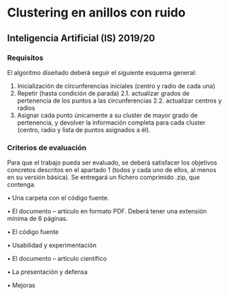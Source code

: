 # Clustering en anillos con ruido
## Inteligencia Artificial (IS) 2019/20

### Requisitos 

El algoritmo diseñado deberá seguir el siguiente esquema general:
1. Inicialización de circunferencias iniciales (centro y radio de cada una)
2. Repetir (hasta condición de parada)
2.1. actualizar grados de pertenencia de los puntos a las circunferencias
2.2. actualizar centros y radios
3. Asignar cada punto únicamente a su cluster de mayor grado de pertenencia, y devolver la información completa para cada cluster (centro, radio y lista de puntos asignados a él).


### Criterios de evaluación
Para que el trabajo pueda ser evaluado, se deberá satisfacer los objetivos concretos descritos en el apartado 1 (todos y cada uno de ellos, al menos en su versión básica). Se entregará un fichero comprimido .zip, que contenga.

  • Una carpeta con el código fuente.

  • El documento – artículo en formato PDF. Deberá tener una extensión mínima de 6 páginas.

  • El código fuente 

  • Usabilidad y experimentación 

  • El documento – artículo científico 

  • La presentación y defensa

  • Mejoras
